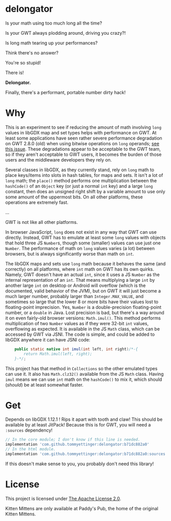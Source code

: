 # delongator

Is your math using too much long all the time?

Is your GWT always plodding around, driving you crazy?!

Is long math tearing up your performances?

Think there's no answer?

You're so stupid!

There is!

**Delongator.**

Finally, there's a performant, portable number dirty hack!

# Why

This is an experiment to see if reducing the amount of math
involving `long` values in libGDX map and set types helps
with performance on GWT. At least some applications have seen
rather severe performance degradation on GWT 2.8.0 (old) when
using bitwise operations on `long` operands;
[see this issue](https://github.com/gwtproject/gwt/issues/9398).
These degradations appear to be acceptable to the GWT team, so
if they aren't acceptable to GWT users, it becomes the burden
of those users and the middleware developers they rely on.

Several classes in libGDX, as they currently stand, rely on
`long` math to place keys/items into slots in hash tables, for
maps and sets. It isn't a lot of `long` math; the `place()`
method performs one multiplication between the `hashCode()` of
an `Object` key (or just a normal `int` key) and a large `long`
constant, then does an unsigned right shift by a variable
amount to use only some amount of the uppermost bits. On all
other platforms, these operations are extremely fast.

...

GWT is not like all other platforms.

In browser JavaScript, `long` does not exist in any way that
GWT can use directly. Instead, GWT has to emulate at least some
`long` values with objects that hold three JS `Number`s, though
some (smaller) values can use just one `Number`. The performance
of math on `long` values varies (a lot) between browsers, but is
always significantly worse than math on `int`.

The libGDX maps and sets use `long` math because it behaves the
same (and correctly) on all platforms, where `int` math on GWT
has its own quirks. Namely, GWT doesn't have an actual `int`,
since it uses a JS `Number` as the internal representation of
an `int`. That means multiplying a large `int` by another large
`int` on desktop or Android will overflow (which is the
documented, valid behavior of the JVM), but on GWT it will just
become a much larger number, probably larger than
`Integer.MAX_VALUE`, and sometimes so large that the lower 8 or
more bits have their values lost to floating-point imprecision.
Yes, `Number` is a double-precision floating-point number, or
a `double` in Java. Lost precision is bad, but there's a way
around it on even fairly-old browser versions: `Math.imul()`.
This method performs multiplication of two `Number` values as
if they were 32-bit `int` values, overflowing as expected. It
is available in the JS `Math` class, which can be accessed by
GWT via JSNI. The code is simple, and could be added to libGDX
anywhere it can have JSNI code:

```java
	public static native int imul(int left, int right)/*-{
	    return Math.imul(left, right);
	}-*/;
```

This project has that method in `Collections` so the other
emulated types can use it. It also has `Math.clz32()` available
from the JS `Math` class. Having `imul` means we can use `int`
math on the `hashCode()` to mix it, which should (*should*) be
at least somewhat faster.

# Get

Depends on libGDX 1.12.1 ! Rips it apart with tooth and claw!
This should be available by at least JitPack! Because this
is for GWT, you will need a `:sources` dependency!

```groovy
// In the core module; I don't know if this line is needed.
implementation 'com.github.tommyettinger:delongator:b71dc882a0'
// In the html module.
implementation 'com.github.tommyettinger:delongator:b71dc882a0:sources'
```

If this doesn't make sense to you, you probably don't need this library!

# License

This project is licensed under [The Apache License 2.0](LICENSE).

Kitten Mittens are only available at Paddy's
Pub, the home of the original Kitten Mittens.
